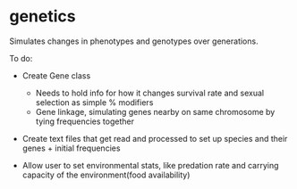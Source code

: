 # genetics
Simulates changes in phenotypes and genotypes over generations.

To do:
- Create Gene class
    - Needs to hold info for how it changes survival rate and sexual selection as simple % modifiers
    - Gene linkage, simulating genes nearby on same chromosome by tying frequencies together
- Create text files that get read and processed to set up species and their genes + initial frequencies

- Allow user to set environmental stats, like predation rate and carrying capacity of the environment(food availability)